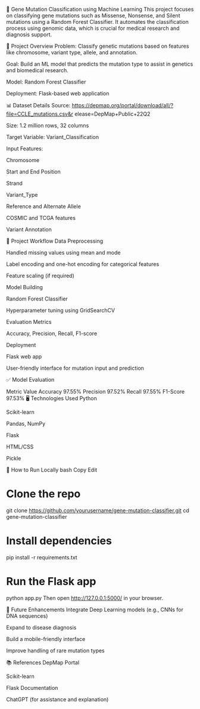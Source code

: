 🧬 Gene Mutation Classification using Machine Learning
This project focuses on classifying gene mutations such as Missense, Nonsense, and Silent mutations using a Random Forest Classifier. It automates the classification process using genomic data, which is crucial for medical research and diagnosis support.

📌 Project Overview
Problem: Classify genetic mutations based on features like chromosome, variant type, allele, and annotation.

Goal: Build an ML model that predicts the mutation type to assist in genetics and biomedical research.

Model: Random Forest Classifier

Deployment: Flask-based web application

📊 Dataset Details
Source: 	https://depmap.org/portal/download/all/?file=CCLE_mutations.csv&r elease=DepMap+Public+22Q2  

Size: 1.2 million rows, 32 columns

Target Variable: Variant_Classification

Input Features:

Chromosome

Start and End Position

Strand

Variant_Type

Reference and Alternate Allele

COSMIC and TCGA features

Variant Annotation

🔧 Project Workflow
Data Preprocessing

Handled missing values using mean and mode

Label encoding and one-hot encoding for categorical features

Feature scaling (if required)

Model Building

Random Forest Classifier

Hyperparameter tuning using GridSearchCV

Evaluation Metrics

Accuracy, Precision, Recall, F1-score

Deployment

Flask web app

User-friendly interface for mutation input and prediction

✅ Model Evaluation

Metric	Value
Accuracy	97.55%
Precision	97.52%
Recall	97.55%
F1-Score	97.53%
🖥️ Technologies Used
Python

Scikit-learn

Pandas, NumPy

Flask

HTML/CSS

Pickle

🚀 How to Run Locally
bash
Copy
Edit
# Clone the repo
git clone https://github.com/yourusername/gene-mutation-classifier.git
cd gene-mutation-classifier

# Install dependencies
pip install -r requirements.txt

# Run the Flask app
python app.py
Then open http://127.0.0.1:5000/ in your browser.

🌱 Future Enhancements
Integrate Deep Learning models (e.g., CNNs for DNA sequences)

Expand to disease diagnosis

Build a mobile-friendly interface

Improve handling of rare mutation types

📚 References
DepMap Portal

Scikit-learn

Flask Documentation

ChatGPT (for assistance and explanation)

